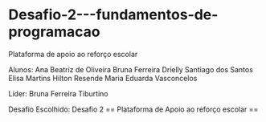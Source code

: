 # Desafio-2---fundamentos-de-programacao
Plataforma de apoio ao reforço escolar

Alunos: Ana Beatriz de Oliveira
        Bruna Ferreira
        Drielly Santiago dos Santos
        Elisa Martins
        Hilton Resende
        Maria Eduarda Vasconcelos 

Líder: Bruna Ferreira Tiburtino

Desafio Escolhido: Desafio 2 == Plataforma de Apoio ao reforço escolar == 

        
        
